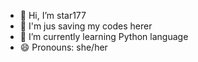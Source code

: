 - 👋 Hi, I’m star177
- 👀 I'm jus saving my codes herer
- 🌱 I’m currently learning Python language
- 😄 Pronouns: she/her

<!---
star177/star177 is a ✨ special ✨ repository because its `README.md` (this file) appears on your GitHub profile.
You can click the Preview link to take a look at your changes.
--->
